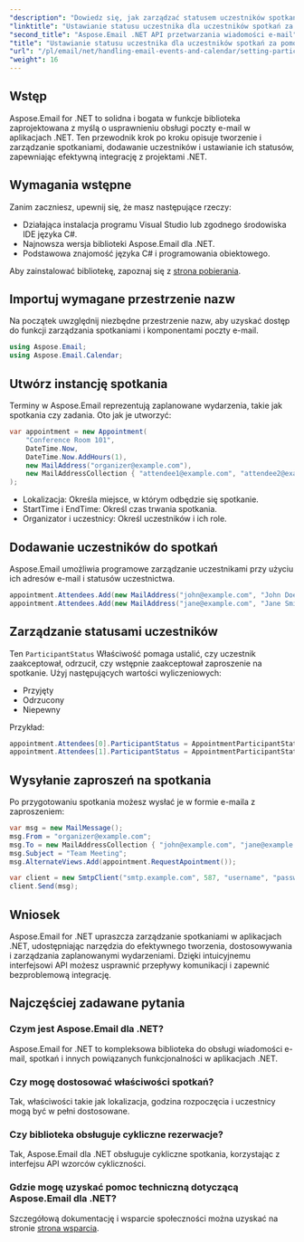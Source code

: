 ```yaml
---
"description": "Dowiedz się, jak zarządzać statusem uczestników spotkań za pomocą języka C# i Aspose.Email dla platformy .NET. Przewodnik krok po kroku z kodem źródłowym."
"linktitle": "Ustawianie statusu uczestnika dla uczestników spotkań za pomocą języka C#"
"second_title": "Aspose.Email .NET API przetwarzania wiadomości e-mail"
"title": "Ustawianie statusu uczestnika dla uczestników spotkań za pomocą języka C#"
"url": "/pl/email/net/handling-email-events-and-calendar/setting-participant-status-for-appointment-attendees/"
"weight": 16
---
```


## Wstęp

Aspose.Email for .NET to solidna i bogata w funkcje biblioteka zaprojektowana z myślą o usprawnieniu obsługi poczty e-mail w aplikacjach .NET. Ten przewodnik krok po kroku opisuje tworzenie i zarządzanie spotkaniami, dodawanie uczestników i ustawianie ich statusów, zapewniając efektywną integrację z projektami .NET.

## Wymagania wstępne

Zanim zaczniesz, upewnij się, że masz następujące rzeczy:

- Działająca instalacja programu Visual Studio lub zgodnego środowiska IDE języka C#.
- Najnowsza wersja biblioteki Aspose.Email dla .NET.
- Podstawowa znajomość języka C# i programowania obiektowego.

Aby zainstalować bibliotekę, zapoznaj się z [strona pobierania](https://releases.aspose.com/).

## Importuj wymagane przestrzenie nazw

Na początek uwzględnij niezbędne przestrzenie nazw, aby uzyskać dostęp do funkcji zarządzania spotkaniami i komponentami poczty e-mail.

```csharp
using Aspose.Email;
using Aspose.Email.Calendar;
```

## Utwórz instancję spotkania

Terminy w Aspose.Email reprezentują zaplanowane wydarzenia, takie jak spotkania czy zadania. Oto jak je utworzyć:

```csharp
var appointment = new Appointment(
    "Conference Room 101", 
    DateTime.Now, 
    DateTime.Now.AddHours(1), 
    new MailAddress("organizer@example.com"),
    new MailAddressCollection { "attendee1@example.com", "attendee2@example.com" }
);
```

- Lokalizacja: Określa miejsce, w którym odbędzie się spotkanie.
- StartTime i EndTime: Określ czas trwania spotkania.
- Organizator i uczestnicy: Określ uczestników i ich role.

## Dodawanie uczestników do spotkań

Aspose.Email umożliwia programowe zarządzanie uczestnikami przy użyciu ich adresów e-mail i statusów uczestnictwa.

```csharp
appointment.Attendees.Add(new MailAddress("john@example.com", "John Doe"));
appointment.Attendees.Add(new MailAddress("jane@example.com", "Jane Smith"));
```

## Zarządzanie statusami uczestników

Ten `ParticipantStatus` Właściwość pomaga ustalić, czy uczestnik zaakceptował, odrzucił, czy wstępnie zaakceptował zaproszenie na spotkanie. Użyj następujących wartości wyliczeniowych:

- Przyjęty
- Odrzucony
- Niepewny

Przykład:

```csharp
appointment.Attendees[0].ParticipantStatus = AppointmentParticipantStatus.Accepted;
appointment.Attendees[1].ParticipantStatus = AppointmentParticipantStatus.Declined;
```

## Wysyłanie zaproszeń na spotkania

Po przygotowaniu spotkania możesz wysłać je w formie e-maila z zaproszeniem:

```csharp
var msg = new MailMessage();
msg.From = "organizer@example.com";
msg.To = new MailAddressCollection { "john@example.com", "jane@example.com" };
msg.Subject = "Team Meeting";
msg.AlternateViews.Add(appointment.RequestApointment());

var client = new SmtpClient("smtp.example.com", 587, "username", "password");
client.Send(msg);
```

## Wniosek

Aspose.Email for .NET upraszcza zarządzanie spotkaniami w aplikacjach .NET, udostępniając narzędzia do efektywnego tworzenia, dostosowywania i zarządzania zaplanowanymi wydarzeniami. Dzięki intuicyjnemu interfejsowi API możesz usprawnić przepływy komunikacji i zapewnić bezproblemową integrację.

## Najczęściej zadawane pytania

### Czym jest Aspose.Email dla .NET?

Aspose.Email for .NET to kompleksowa biblioteka do obsługi wiadomości e-mail, spotkań i innych powiązanych funkcjonalności w aplikacjach .NET.

### Czy mogę dostosować właściwości spotkań?

Tak, właściwości takie jak lokalizacja, godzina rozpoczęcia i uczestnicy mogą być w pełni dostosowane.

### Czy biblioteka obsługuje cykliczne rezerwacje?

Tak, Aspose.Email dla .NET obsługuje cykliczne spotkania, korzystając z interfejsu API wzorców cykliczności.

### Gdzie mogę uzyskać pomoc techniczną dotyczącą Aspose.Email dla .NET?

Szczegółową dokumentację i wsparcie społeczności można uzyskać na stronie [strona wsparcia](https://forum.aspose.com/c/email/11).